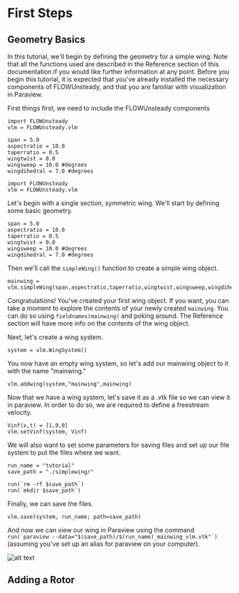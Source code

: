 # First Steps

## Geometry Basics

In this tutorial, we'll begin by defining the geometry for a simple wing.  Note that all the functions used are described in the Reference section of this documentation if you would like further information at any point.  Before you begin this tutorial, it is expected that you've already installed the necessary components of FLOWUnsteady, and that you are familiar with visualization in Paraview.

First things first, we need to include the FLOWUnsteady components
```@setup simplewing
import FLOWUnsteady
vlm = FLOWUnsteady.vlm

span = 5.0
aspectratio = 10.0
taperratio = 0.5
wingtwist = 0.0
wingsweep = 10.0 #degrees
wingdihedral = 7.0 #degrees
```

```
import FLOWUnsteady
vlm = FLOWUnsteady.vlm
```

Let's begin with a single section, symmetric wing.  We'll start by defining some basic geometry.

```
span = 5.0
aspectratio = 10.0
taperratio = 0.5
wingtwist = 0.0
wingsweep = 10.0 #degrees
wingdihedral = 7.0 #degrees
```

Then we'll call the ```simpleWing()``` function to create a simple wing object.

```@example simplewing
mainwing = vlm.simpleWing(span,aspectratio,taperratio,wingtwist,wingsweep,wingdihedral)
```

Congratulations! You've created your first wing object.  If you want, you can take a moment to explore the contents of your newly created ```mainwing```.  You can do so using ```fieldnames(mainwing)``` and poking around. The Reference section will have more info on the contents of the wing object.

Next, let's create a wing system.

```@example simplewing
system = vlm.WingSystem()
```

You now have an empty wing system, so let's add our mainwing object to it with the name "mainwing."

```@example simplewing
vlm.addwing(system,"mainwing",mainwing)
```

Now that we have a wing system, let's save it as a .vtk file so we can view it in paraview.  In order to do so, we are required to define a freestream velocity.

```@example simplewing
Vinf(x,t) = [1,0,0]
vlm.setVinf(system, Vinf)
```

We will also want to set some parameters for saving files and set up our file system to put the files where we want.

```@example simplewing
run_name = "tutorial"
save_path = "./simplewing/"

run(`rm -rf $save_path`)
run(`mkdir $save_path`)
```

Finally, we can save the files.

```
vlm.save(system, run_name; path=save_path)
```

And now we can view our wing in Paraview using the command ```run(`paraview --data="$(save_path)/$(run_name)_mainwing_vlm.vtk"`)``` (assuming you've set up an alias for paraview on your computer).

![alt text](https://media.githubusercontent.com/media/byuflowlab/FLOWUnsteady/master/docs/src/assets/tutorialfigs/geometry-basics.gif)

## Adding a Rotor


##